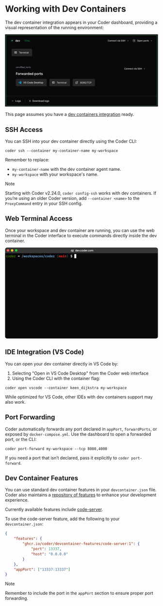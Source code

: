 # Working with Dev Containers

The dev container integration appears in your Coder dashboard, providing a
visual representation of the running environment:

![Dev container integration in Coder dashboard](../../images/user-guides/devcontainers/devcontainer-agent-ports.png)

This page assumes you have a [dev containers integration](./index.md) ready.

## SSH Access

You can SSH into your dev container directly using the Coder CLI:

```console
coder ssh --container my-container-name my-workspace
```

Remember to replace:

- `my-container-name` with the dev container agent name.
- `my-workspace` with your workspace's name.

> [!NOTE]
>
> Starting with Coder v2.24.0, `coder config-ssh` works with dev containers.
> If you’re using an older Coder version, add `--container <name>` to the
> `ProxyCommand` entry in your SSH config.

## Web Terminal Access

Once your workspace and dev container are running, you can use the web terminal
in the Coder interface to execute commands directly inside the dev container.

![Coder web terminal with dev container](../../images/user-guides/devcontainers/devcontainer-web-terminal.png)

## IDE Integration (VS Code)

You can open your dev container directly in VS Code by:

1. Selecting "Open in VS Code Desktop" from the Coder web interface
2. Using the Coder CLI with the container flag:

```console
coder open vscode --container keen_dijkstra my-workspace
```

While optimized for VS Code, other IDEs with dev containers support may also
work.

## Port Forwarding

Coder automatically forwards any port declared in `appPort`, `forwardPorts`,
or exposed by `docker-compose.yml`.
Use the dashboard to open a forwarded port, or the CLI:

```console
coder port-forward my-workspace --tcp 8080,4000
```

If you need a port that isn’t declared, pass it explicitly to `coder port-forward`.

## Dev Container Features

You can use standard dev container features in your `devcontainer.json` file.
Coder also maintains a
[repository of features](https://github.com/coder/devcontainer-features) to
enhance your development experience.

Currently available features include [code-server](https://github.com/coder/devcontainer-features/blob/main/src/code-server).

To use the code-server feature, add the following to your `devcontainer.json`:

```json
{
    "features": {
        "ghcr.io/coder/devcontainer-features/code-server:1": {
            "port": 13337,
            "host": "0.0.0.0"
        }
    },
    "appPort": ["13337:13337"]
}
```

> [!NOTE]
>
> Remember to include the port in the `appPort` section to ensure proper port
> forwarding.
